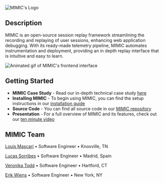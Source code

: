 ![MIMIC's Logo](https://drive.google.com/uc?export=download&id=1T-yxxqTpc6nv7nydOF5TJ1tTAgcJFfRE)
## Description
MIMIC is an open-source session replay framework streamlining the recording and replaying of user sessions, enhancing web application debugging. With its ready-made telemetry pipeline, MIMIC automates instrumentation and deployment, providing an in depth replay interface that is intuitive and easy to learn. 

![Animated gif of MIMIC's frontend interface](https://veronika-todd.com/assets/MIMIC_yes_error_demo_40.5e9aa66a.gif)

## Getting Started
- **MIMIC Case Study** - Read our in-depth technical case study [here](https://mimic-replay.com)
- **Installing MIMIC** - To begin using MIMIC, you can find the setup instructions in our [installation guide](https://github.com/MIMIC-replay/MIMIC/blob/main/README.md)
- **Source Code** - You can find all source code in our [MIMIC repository](https://github.com/MIMIC-replay/MIMIC)
- **Presentation** - For a full overview of MIMIC and its features, check out our [ten minute video](https://youtu.be/qyyWbdknP9g?si=gHU3OM_ZpE8CnGtK)

## MIMIC Team
[Louis Mascari](https://louis-mascari.com/) • Software Engineer • Knoxville, TN

[Lucas Sorribes](https://luxor.dev/) • Software Engineer • Madrid, Spain

[Veronika Todd](https://veronika-todd.com) • Software Engineer • Hartford, CT

[Erik Wiens](https://www.erikwiens.com/) • Software Engineer • New York, NY
